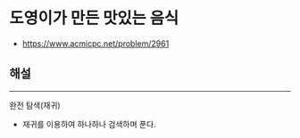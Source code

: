 # 도영이가 만든 맛있는 음식

- https://www.acmicpc.net/problem/2961

## 해설

---

완전 탐색(재귀)

- 재귀를 이용하여 하나하나 검색하며 푼다.